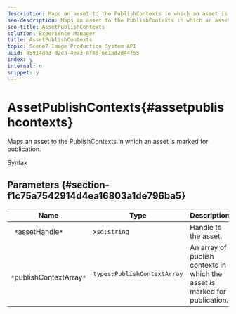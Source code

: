 ```yaml
---
description: Maps an asset to the PublishContexts in which an asset is marked for publication.
seo-description: Maps an asset to the PublishContexts in which an asset is marked for publication.
seo-title: AssetPublishContexts
solution: Experience Manager
title: AssetPublishContexts
topic: Scene7 Image Production System API
uuid: 85914db3-d2ea-4e73-8f8d-6e18d2d44f55
index: y
internal: n
snippet: y
---
```


# AssetPublishContexts{#assetpublishcontexts}

Maps an asset to the PublishContexts in which an asset is marked for publication.

 Syntax 

## Parameters {#section-f1c75a7542914d4ea16803a1de796ba5}

|  Name  | Type  | Description  |
|---|---|---|
|  ` *`assetHandle`*`  | `xsd:string`  | Handle to the asset.  |
|  ` *`publishContextArray`*`  | `types:PublishContextArray`  | An array of publish contexts in which the asset is marked for publication.  |

